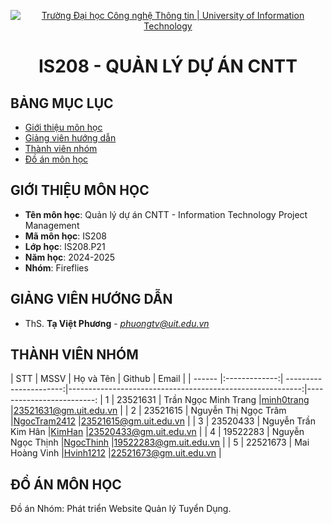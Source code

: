 <p align="center">
  <a href="https://www.uit.edu.vn/" title="Trường Đại học Công nghệ Thông tin" style="border: 5;">
    <img src="https://i.imgur.com/WmMnSRt.png" alt="Trường Đại học Công nghệ Thông tin | University of Information Technology">
  </a>
</p>

<!-- Title -->
<h1 align="center"><b>IS208 - QUẢN LÝ DỰ ÁN CNTT</b></h1>



## BẢNG MỤC LỤC
* [ Giới thiệu môn học](#gioithieumonhoc)
* [ Giảng viên hướng dẫn](#giangvien)
* [ Thành viên nhóm](#thanhvien)
* [ Đồ án môn học](#doan)


## GIỚI THIỆU MÔN HỌC
<a name="gioithieumonhoc"></a>
* **Tên môn học**: Quản lý dự án CNTT - Information Technology Project Management
* **Mã môn học**: IS208
* **Lớp học**: IS208.P21
* **Năm học**: 2024-2025
* **Nhóm**: Fireflies


## GIẢNG VIÊN HƯỚNG DẪN
<a name="giangvien"></a>
* ThS. **Tạ Việt Phương** - *phuongtv@uit.edu.vn*


## THÀNH VIÊN NHÓM
<a name="thanhvien"></a>
| STT    | MSSV          | Họ và Tên              | Github                                                    | Email                   |
| ------ |:-------------:| ----------------------:|----------------------------------------------------------:|-------------------------:
| 1      | 23521631      | Trần Ngọc Minh Trang   |[minh0trang](https://github.com/minh0trang)                |23521631@gm.uit.edu.vn   |
| 2      | 23521615      | Nguyễn Thị Ngọc Trâm   |[NgocTram2412](https://github.com/NgocTram2412)            |23521615@gm.uit.edu.vn   |
| 3      | 23520433      | Nguyễn Trần Kim Hân    |[KimHan](https://github.com/Hvinh1212)                     |23520433@gm.uit.edu.vn   |
| 4      | 19522283      | Nguyễn Ngọc Thịnh      |[NgocThinh](https://github.com/Hvinh1212)                  |19522283@gm.uit.edu.vn   |
| 5      | 22521673      | Mai Hoàng Vinh         |[Hvinh1212](https://github.com/Hvinh1212)                  |22521673@gm.uit.edu.vn   |


## ĐỒ ÁN MÔN HỌC
<a name="doan"></a>
Đồ án Nhóm: Phát triển Website Quản lý Tuyển Dụng.
